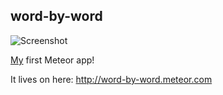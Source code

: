 ## word-by-word

![Screenshot](http://i.imgur.com/PNB7w.png)

[My](http://jordanscales.com) first Meteor app!

It lives on here: http://word-by-word.meteor.com
